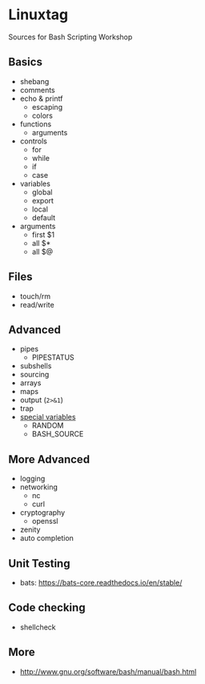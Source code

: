 # Linuxtag
Sources for Bash Scripting Workshop

## Basics
* shebang
* comments
* echo & printf
    * escaping
    * colors
* functions
    * arguments
* controls
    * for
    * while
    * if
    * case
* variables
    * global
    * export
    * local
    * default
* arguments
    * first $1
    * all $*
    * all $@

## Files
* touch/rm
* read/write

## Advanced
* pipes
    * PIPESTATUS
* subshells
* sourcing
* arrays
* maps
* output (`2>&1`)
* trap
* [special variables](https://www.gnu.org/software/bash/manual/html_node/Bash-Variables.html)
    * RANDOM
    * BASH_SOURCE

## More Advanced
* logging
* networking
    * nc
    * curl
* cryptography
    * openssl
* zenity
* auto completion

## Unit Testing
* bats: https://bats-core.readthedocs.io/en/stable/

## Code checking
* shellcheck

## More
* http://www.gnu.org/software/bash/manual/bash.html
